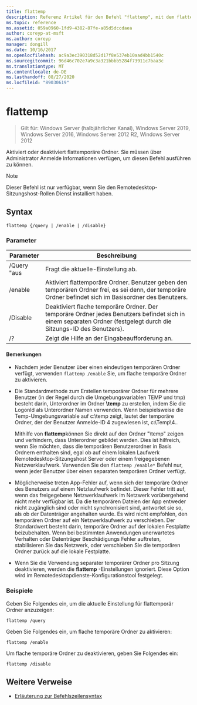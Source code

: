 ```yaml
---
title: flattemp
description: Referenz Artikel für den Befehl "flattemp", mit dem flattemporäre Ordner aktiviert oder deaktiviert werden.
ms.topic: reference
ms.assetid: 059a0960-1fd9-4382-87fe-a85d5dccdaea
author: coreyp-at-msft
ms.author: coreyp
manager: dongill
ms.date: 10/16/2017
ms.openlocfilehash: ac9a3ec390318d52d17f8e537eb10aad4bb1540c
ms.sourcegitcommit: 96d46c702e7a9c3a321bbbb5284f73911c7baa3c
ms.translationtype: MT
ms.contentlocale: de-DE
ms.lasthandoff: 08/27/2020
ms.locfileid: "89030619"
---
```

# <a name="flattemp"></a>flattemp

> Gilt für: Windows Server (halbjährlicher Kanal), Windows Server 2019, Windows Server 2016, Windows Server 2012 R2, Windows Server 2012

Aktiviert oder deaktiviert flattemporäre Ordner. Sie müssen über Administrator Anmelde Informationen verfügen, um diesen Befehl ausführen zu können.

> [!NOTE]
> Dieser Befehl ist nur verfügbar, wenn Sie den Remotedesktop-Sitzungshost-Rollen Dienst installiert haben.

## <a name="syntax"></a>Syntax

```
flattemp {/query | /enable | /disable}
```

### <a name="parameters"></a>Parameter

| Parameter | Beschreibung |
| --------- | ----------- |
| /Query "aus | Fragt die aktuelle-Einstellung ab. |
| /enable | Aktiviert flattemporäre Ordner. Benutzer geben den temporären Ordner frei, es sei denn, der temporäre Ordner befindet sich im Basisordner des Benutzers. |
| /Disable | Deaktiviert flache temporäre Ordner. Der temporäre Ordner jedes Benutzers befindet sich in einem separaten Ordner (festgelegt durch die Sitzungs-ID des Benutzers). |
| /? | Zeigt die Hilfe an der Eingabeaufforderung an. |

#### <a name="remarks"></a>Bemerkungen

- Nachdem jeder Benutzer über einen eindeutigen temporären Ordner verfügt, verwenden `flattemp /enable` Sie, um flache temporäre Ordner zu aktivieren.

- Die Standardmethode zum Erstellen temporärer Ordner für mehrere Benutzer (in der Regel durch die Umgebungsvariablen TEMP und tmp) besteht darin, Unterordner im Ordner **\temp** zu erstellen, indem Sie die LogonId als Unterordner Namen verwenden. Wenn beispielsweise die Temp-Umgebungsvariable auf c:\temp zeigt, lautet der temporäre Ordner, der der Benutzer Anmelde-ID 4 zugewiesen ist, c:\Temp\4..

    Mithilfe von **flattemp**können Sie direkt auf den Ordner "\temp" zeigen und verhindern, dass Unterordner gebildet werden. Dies ist hilfreich, wenn Sie möchten, dass die temporären Benutzerordner in Basis Ordnern enthalten sind, egal ob auf einem lokalen Laufwerk Remotedesktop-Sitzungshost Server oder einem freigegebenen Netzwerklaufwerk. Verwenden Sie den `flattemp /enable*` Befehl nur, wenn jeder Benutzer über einen separaten temporären Ordner verfügt.

- Möglicherweise treten App-Fehler auf, wenn sich der temporäre Ordner des Benutzers auf einem Netzlaufwerk befindet. Dieser Fehler tritt auf, wenn das freigegebene Netzwerklaufwerk im Netzwerk vorübergehend nicht mehr verfügbar ist. Da die temporären Dateien der App entweder nicht zugänglich sind oder nicht synchronisiert sind, antwortet sie so, als ob der Datenträger angehalten wurde. Es wird nicht empfohlen, den temporären Ordner auf ein Netzwerklaufwerk zu verschieben. Der Standardwert besteht darin, temporäre Ordner auf der lokalen Festplatte beizubehalten. Wenn bei bestimmten Anwendungen unerwartetes Verhalten oder Datenträger Beschädigungs Fehler auftreten, stabilisieren Sie das Netzwerk, oder verschieben Sie die temporären Ordner zurück auf die lokale Festplatte.

- Wenn Sie die Verwendung separater temporärer Ordner pro Sitzung deaktivieren, werden die **flattemp** -Einstellungen ignoriert. Diese Option wird im Remotedesktopdienste-Konfigurationstool festgelegt.

### <a name="examples"></a>Beispiele

Geben Sie Folgendes ein, um die aktuelle Einstellung für flattemporär Ordner anzuzeigen:

```
flattemp /query
```

Geben Sie Folgendes ein, um flache temporäre Ordner zu aktivieren:

```
flattemp /enable
```

Um flache temporäre Ordner zu deaktivieren, geben Sie Folgendes ein:

```
flattemp /disable
```

## <a name="additional-references"></a>Weitere Verweise

- [Erläuterung zur Befehlszeilensyntax](command-line-syntax-key.md)

